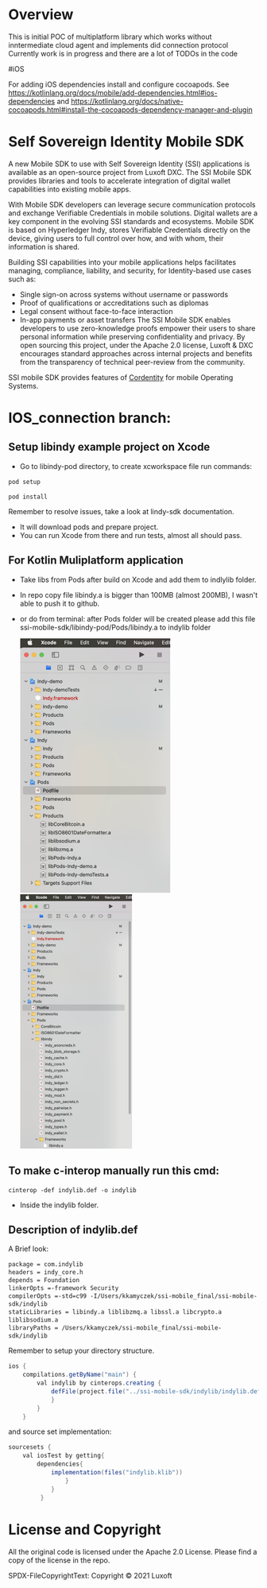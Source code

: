 # Overview 
This is initial POC of multiplatform library which works without inntermediate cloud agent and implements did connection protocol
Currently work is in progress and there are a lot of TODOs in the code 

#iOS

For adding iOS dependencies install and configure cocoapods.
See 
https://kotlinlang.org/docs/mobile/add-dependencies.html#ios-dependencies
and 
https://kotlinlang.org/docs/native-cocoapods.html#install-the-cocoapods-dependency-manager-and-plugin

# Self Sovereign Identity Mobile SDK
A new Mobile SDK to use with Self Sovereign Identity (SSI) applications is available as an open-source project from Luxoft DXC. The SSI Mobile SDK provides libraries and tools to accelerate integration of digital wallet capabilities into existing mobile apps.

With Mobile SDK developers can leverage secure communication protocols and exchange Verifiable Credentials in mobile solutions.
Digital wallets are a key component in the evolving SSI standards and ecosystems. Mobile SDK is based on Hyperledger Indy, stores Verifiable Credentials directly on the device, giving users to full control over how, and with whom, their information is shared.

Building SSI capabilities into your mobile applications helps facilitates managing, compliance, liability, and security, for Identity-based use cases such as:
* Single sign-on across systems without username or passwords
* Proof of qualifications or accreditations such as diplomas
* Legal consent without face-to-face interaction
* In-app payments or asset transfers
The SSI Mobile SDK enables developers to use zero-knowledge proofs empower their users to share personal information while preserving confidentiality and privacy.
By open sourcing this project, under the Apache 2.0 license, Luxoft & DXC encourages standard approaches across internal projects and benefits from the transparency of technical peer-review from the community.

SSI mobile SDK provides features of [Cordentity](https://github.com/hyperledger-labs/cordentity) for mobile Operating Systems.

# IOS_connection branch:

## Setup libindy example project on Xcode

* Go to libindy-pod directory, to create xcworkspace file run commands:
```console
pod setup
```
```console
pod install
```
Remember to resolve issues, take a look at lindy-sdk documentation.

* It will download pods and prepare project.
* You can run Xcode from there and run tests, almost all should pass.

## For Kotlin Muliplatform application

* Take libs from Pods after build on Xcode and add them to indlylib folder.

* In repo copy file libindy.a is bigger than 100MB (almost 200MB), I wasn't able to push it to github.

* or do from terminal: after Pods folder will be created please add this file ssi-mobile-sdk/libindy-pod/Pods/libindy.a to indylib folder

  

  <img src="screenshot1.png" alt="screenshot1" style="zoom:50%;" />

  

  <img src="screenshot2.png" alt="screenshot2" style="zoom:50%;" />

## To make c-interop manually run this cmd:

```console
cinterop -def indylib.def -o indylib
```

* Inside the indylib folder.

## Description of indylib.def 

A Brief look:
```console
package = com.indylib
headers = indy_core.h
depends = Foundation
linkerOpts =-framework Security
compilerOpts =-std=c99 -I/Users/kkamyczek/ssi-mobile_final/ssi-mobile-sdk/indylib
staticLibraries = libindy.a liblibzmq.a libssl.a libcrypto.a liblibsodium.a
libraryPaths = /Users/kkamyczek/ssi-mobile_final/ssi-mobile-sdk/indylib
```
Remember to setup your directory structure.
```java
ios {  
    compilations.getByName("main") {
        val indylib by cinterops.creating {
            defFile(project.file("../ssi-mobile-sdk/indylib/indylib.def"))
            }
        }
    }
```
and source set implementation:
```java
sourcesets {
    val iosTest by getting{
        dependencies{
            implementation(files("indylib.klib"))
                }
            }
         }
```


# License and Copyright
All the original code is licensed under the Apache 2.0 License. Please find a copy of the license in the repo.

SPDX-FileCopyrightText: Copyright © 2021 Luxoft


